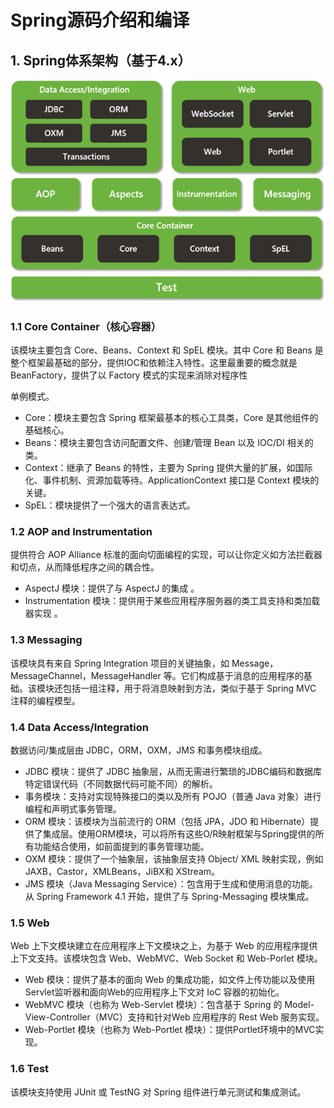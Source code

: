 # Spring源码介绍和编译

## 1. Spring体系架构（基于4.x）

![spring-architecture](../source/images/ch-05/spring-architecture.png)

### 1.1 Core Container（核心容器）

该模块主要包含 Core、Beans、Context 和 SpEL 模块。其中 Core 和 Beans 是整个框架最基础的部分，提供IOC和依赖注入特性。这里最重要的概念就是 BeanFactory，提供了以 Factory 模式的实现来消除对程序性

单例模式。

- Core：模块主要包含 Spring 框架最基本的核心工具类，Core 是其他组件的基础核心。
- Beans：模块主要包含访问配置文件、创建/管理 Bean 以及 IOC/DI 相关的类。
- Context：继承了 Beans 的特性，主要为 Spring 提供大量的扩展，如国际化、事件机制、资源加载等待。ApplicationContext 接口是 Context 模块的关键。
- SpEL：模块提供了一个强大的语言表达式。

### 1.2 AOP and Instrumentation

提供符合 AOP Alliance 标准的面向切面编程的实现，可以让你定义如方法拦截器和切点，从而降低程序之间的耦合性。

- AspectJ 模块：提供了与 AspectJ 的集成 。
- Instrumentation 模块：提供用于某些应用程序服务器的类工具支持和类加载器实现 。

### 1.3 Messaging

该模块具有来自 Spring Integration 项目的关键抽象，如 Message，MessageChannel，MessageHandler 等。它们构成基于消息的应用程序的基础。该模块还包括一组注释，用于将消息映射到方法，类似于基于 Spring MVC 注释的编程模型。

### 1.4 Data Access/Integration

数据访问/集成层由 JDBC，ORM，OXM，JMS 和事务模块组成。

- JDBC 模块：提供了 JDBC 抽象层，从而无需进行繁琐的JDBC编码和数据库特定错误代码（不同数据代码可能不同）的解析。
- 事务模块：支持对实现特殊接口的类以及所有 POJO（普通 Java 对象）进行编程和声明式事务管理。
- ORM 模块：该模块为当前流行的 ORM（包括 JPA，JDO 和 Hibernate）提供了集成层。使用ORM模块，可以将所有这些O/R映射框架与Spring提供的所有功能结合使用，如前面提到的事务管理功能。
- OXM 模块：提供了一个抽象层，该抽象层支持 Object/ XML 映射实现，例如 JAXB，Castor，XMLBeans，JiBX和 XStream。
- JMS 模块（Java Messaging Service）：包含用于生成和使用消息的功能。从 Spring Framework 4.1 开始，提供了与 Spring-Messaging 模块集成。

### 1.5 Web

Web 上下文模块建立在应用程序上下文模块之上，为基于 Web 的应用程序提供上下文支持。该模块包含 Web、WebMVC、Web Socket 和 Web-Porlet 模块。

- Web 模块：提供了基本的面向 Web 的集成功能，如文件上传功能以及使用Servlet监听器和面向Web的应用程序上下文对 IoC 容器的初始化。
- WebMVC 模块（也称为 Web-Servlet 模块）：包含基于 Spring 的 Model-View-Controller（MVC）支持和针对Web 应用程序的 Rest Web 服务实现。
- Web-Portlet 模块（也称为 Web-Portlet 模块）：提供Portlet环境中的MVC实现。

### 1.6 Test

该模块支持使用 JUnit 或 TestNG 对 Spring 组件进行单元测试和集成测试。